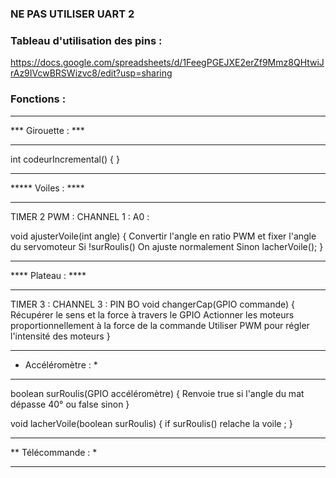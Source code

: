 ### NE PAS UTILISER UART 2

### Tableau d'utilisation des pins :
https://docs.google.com/spreadsheets/d/1FeegPGEJXE2erZf9Mmz8QHtwiJrAz9IVcwBRSWizvc8/edit?usp=sharing

### Fonctions :
*******************
*** Girouette : ***
*******************


int codeurIncremental()
{
}

*******************
***** Voiles : ****
*******************
TIMER 2 PWM : CHANNEL 1 : A0 :

void ajusterVoile(int angle)
{
	Convertir l'angle en ratio PWM et fixer l'angle du servomoteur
	Si !surRoulis()
		On ajuste normalement
	Sinon
		lacherVoile();
}

*******************
**** Plateau : ****
*******************
TIMER 3 : CHANNEL 3 : PIN BO 
void changerCap(GPIO commande)
{
	Récupérer le sens et la force à travers le GPIO
	Actionner les moteurs proportionnellement à la force de la commande
	Utiliser PWM pour régler l'intensité des moteurs
}

*******************
* Accéléromètre : *
*******************

boolean surRoulis(GPIO accéléromètre)
{
	Renvoie true si l'angle du mat dépasse 40°
	ou false sinon 
}

void lacherVoile(boolean surRoulis) {
	if surRoulis() relache la voile ;
}

*******************
** Télécommande : *
*******************
